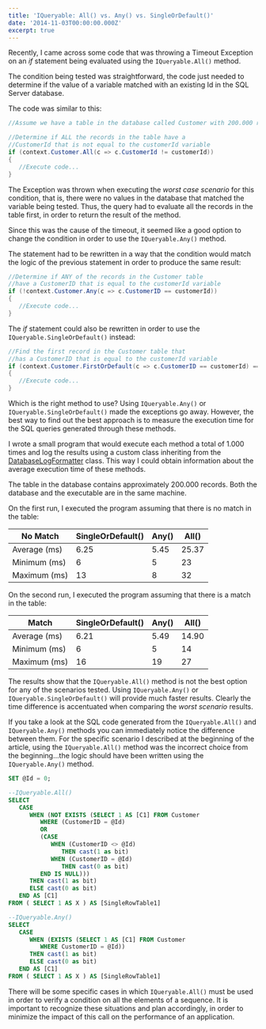 ```yaml
---
title: 'IQueryable: All() vs. Any() vs. SingleOrDefault()'
date: '2014-11-03T00:00:00.000Z'
excerpt: true
---
```


Recently, I came across some code that was throwing a Timeout Exception on an <em>if</em> statement being evaluated using the `IQueryable.All()` method.

The condition being tested was straightforward, the code just needed to determine if the value of a variable matched with an existing Id in the SQL Server database.

The code was similar to this:

```csharp
//Assume we have a table in the database called Customer with 200.000 records.

//Determine if ALL the records in the table have a
//CustomerId that is not equal to the customerId variable
if (context.Customer.All(c => c.CustomerId != customerId))
{
   //Execute code...
}
```

<!--more-->

The Exception was thrown when executing the <em>worst case scenario</em> for this condition, that is, there were no values in the database that matched the variable being tested. Thus, the query had to evaluate all the records in the table first, in order to return the result of the method.

Since this was the cause of the timeout, it seemed like a good option to change the condition in order to use the `IQueryable.Any()` method.

The statement had to be rewritten in a way that the condition would match the logic of the previous statement in order to produce the same result:

```csharp
//Determine if ANY of the records in the Customer table
//have a CustomerID that is equal to the customerId variable
if (!context.Customer.Any(c => c.CustomerID == customerId))
{
   //Execute code...
}
```

The <em>if</em> statement could also be rewritten in order to use the <code>IQueryable.SingleOrDefault()</code> instead:

```csharp
//Find the first record in the Customer table that
//has a CustomerID that is equal to the customerId variable
if (context.Customer.FirstOrDefault(c => c.CustomerID == customerId) == null)
{
   //Execute code...
}
```

Which is the right method to use? Using `IQueryable.Any()` or `IQueryable.SingleOrDefault()` made the exceptions go away. However, the best way to find out the best approach is to measure the execution time for the SQL queries generated through these methods.

I wrote a small program that would execute each method a total of 1.000 times and log the results using a custom class inheriting from the [DatabaseLogFormatter](<http://msdn.microsoft.com/en-us/library/system.data.entity.infrastructure.interception.databaselogformatter(v=vs.113).aspx>) class. This way I could obtain information about the average execution time of these methods.

The table in the database contains approximately 200.000 records. Both the database and the executable are in the same machine.

On the first run, I executed the program assuming that there is no match in the table:

<div class="table-responsive">
<table class="table table-bordered">
<thead>
<tr>
<th>No Match</th>
<th>SingleOrDefault()</th>
<th>Any()</th>
<th>All()</th>
</tr>
</thead>
<tbody>
<tr>
<td>Average (ms)</td>
<td>6.25</td>
<td>5.45</td>
<td>25.37</td>
</tr>
<tr>
<td>Minimum (ms)</td>
<td>6</td>
<td>5</td>
<td>23</td>
</tr>
<tr>
<td>Maximum (ms)</td>
<td>13</td>
<td>8</td>
<td>32</td>
</tr>
</tbody>
</table>
</div>

On the second run, I executed the program assuming that there is a match in the table:

<div class="table-responsive">
<table class="table table-bordered">
<thead>
<tr>
<th>Match</th>
<th>SingleOrDefault()</th>
<th>Any()</th>
<th>All()</th>
</tr>
</thead>
<tbody>
<tr>
<td>Average (ms)</td>
<td>6.21</td>
<td>5.49</td>
<td>14.90</td>
</tr>
<tr>
<td>Minimum (ms)</td>
<td>6</td>
<td>5</td>
<td>14</td>
</tr>
<tr>
<td>Maximum (ms)</td>
<td>16</td>
<td>19</td>
<td>27</td>
</tr>
</tbody>
</table>
</div>

The results show that the `IQueryable.All()` method is not the best option for any of the scenarios tested. Using `IQueryable.Any()` or `IQueryable.SingleOrDefault()` will provide much faster results. Clearly the time difference is accentuated when comparing the <em>worst scenario</em> results.

If you take a look at the SQL code generated from the `IQueryable.All()` and `IQueryable.Any()` methods you can immediately notice the difference between them. For the specific scenario I described at the beginning of the article, using the `IQueryable.All()` method was the incorrect choice from the beginning...the logic should have been written using the `IQueryable.Any()` method.

```sql
SET @Id = 0;

--IQueryable.All()
SELECT
   CASE
      WHEN (NOT EXISTS (SELECT 1 AS [C1] FROM Customer
         WHERE (CustomerID = @Id)
         OR
         (CASE
            WHEN (CustomerID <> @Id)
               THEN cast(1 as bit)
            WHEN (CustomerID = @Id)
               THEN cast(0 as bit)
         END IS NULL)))
      THEN cast(1 as bit)
      ELSE cast(0 as bit)
   END AS [C1]
FROM ( SELECT 1 AS X ) AS [SingleRowTable1]

--IQueryable.Any()
SELECT
   CASE
      WHEN (EXISTS (SELECT 1 AS [C1] FROM Customer
         WHERE CustomerID = @Id))
      THEN cast(1 as bit)
      ELSE cast(0 as bit)
   END AS [C1]
FROM ( SELECT 1 AS X ) AS [SingleRowTable1]
```

There will be some specific cases in which `IQueryable.All()` must be used in order to verify a condition on all the elements of a sequence. It is important to recognize these situations and plan accordingly, in order to minimize the impact of this call on the performance of an application.
